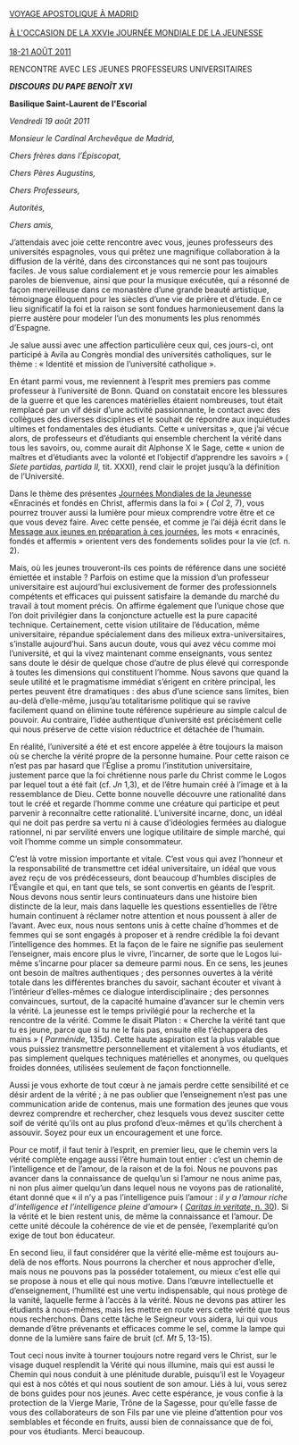 [VOYAGE APOSTOLIQUE À MADRID\
\
À L'OCCASION DE LA XXVIe JOURNÉE MONDIALE DE LA JEUNESSE\
\
18-21 AOÛT 2011](/content/benedict-xvi/fr/travels/2011/index_madrid.html)

RENCONTRE AVEC LES JEUNES PROFESSEURS UNIVERSITAIRES

***DISCOURS*** ***DU PAPE BENOÎT XVI***

**Basilique Saint-Laurent de l'Escorial**

*Vendredi 19 août 2011*

*Monsieur le Cardinal Archevêque de Madrid,*

*Chers frères dans l’Épiscopat,*

*Chers Pères Augustins,*

*Chers Professeurs,*

*Autorités,*

*Chers amis,*

J’attendais avec joie cette rencontre avec vous, jeunes professeurs des universités espagnoles, vous qui prêtez une magnifique collaboration à la diffusion de la vérité, dans des circonstances qui ne sont pas toujours faciles. Je vous salue cordialement et je vous remercie pour les aimables paroles de bienvenue, ainsi que pour la musique exécutée, qui a résonné de façon merveilleuse dans ce monastère d’une grande beauté artistique, témoignage éloquent pour les siècles d’une vie de prière et d’étude. En ce lieu significatif la foi et la raison se sont fondues harmonieusement dans la pierre austère pour modeler l’un des monuments les plus renommés d’Espagne.

Je salue aussi avec une affection particulière ceux qui, ces jours-ci, ont participé à Avila au Congrès mondial des universités catholiques, sur le thème : « Identité et mission de l’université catholique ».

En étant parmi vous, me reviennent à l’esprit mes premiers pas comme professeur à l’université de Bonn. Quand on constatait encore les blessures de la guerre et que les carences matérielles étaient nombreuses, tout était remplacé par un vif désir d’une activité passionnante, le contact avec des collègues des diverses disciplines et le souhait de répondre aux inquiétudes ultimes et fondamentales des étudiants. Cette « universitas », que j’ai vécue alors, de professeurs et d’étudiants qui ensemble cherchent la vérité dans tous les savoirs, ou, comme aurait dit Alphonse X le Sage, cette « union de maîtres et d’étudiants avec la volonté et l’objectif d’apprendre les savoirs » ( *Siete partidas, partida II,* tit. XXXI), rend clair le projet jusqu’à la définition de l’Université.

Dans le thème des présentes [Journées Mondiales de la Jeunesse](/content/benedict-xvi/fr/travels/2011/index_madrid.html) «Enracinés et fondés en Christ, affermis dans la foi » ( *Col* 2, 7), vous pourrez trouver aussi la lumière pour mieux comprendre votre être et ce que vous devez faire. Avec cette pensée, et comme je l’ai déjà écrit dans le [Message aux jeunes en préparation à ces journées](/content/benedict-xvi/fr/messages/youth/documents/hf_ben-xvi_mes_20100806_youth.html), les mots « enracinés, fondés et affermis » orientent vers des fondements solides pour la vie (cf. n. 2).

Mais, où les jeunes trouveront-ils ces points de référence dans une société émiettée et instable ? Parfois on estime que la mission d’un professeur universitaire est aujourd’hui exclusivement de former des professionnels compétents et efficaces qui puissent satisfaire la demande du marché du travail à tout moment précis. On affirme également que l’unique chose que l’on doit privilégier dans la conjoncture actuelle est la pure capacité technique. Certainement, cette vision utilitaire de l’éducation, même universitaire, répandue spécialement dans des milieux extra-universitaires, s’installe aujourd’hui. Sans aucun doute, vous qui avez vécu comme moi l’université, et qui la vivez maintenant comme enseignants, vous sentez sans doute le désir de quelque chose d’autre de plus élevé qui corresponde à toutes les dimensions qui constituent l’homme. Nous savons que quand la seule utilité et le pragmatisme immédiat s’érigent en critère principal, les pertes peuvent être dramatiques : des abus d’une science sans limites, bien au-delà d’elle-même, jusqu’au totalitarisme politique qui se ravive facilement quand on élimine toute référence supérieure au simple calcul de pouvoir. Au contraire, l’idée authentique d’université est précisément celle qui nous préserve de cette vision réductrice et détachée de l’humain.

En réalité, l’université a été et est encore appelée à être toujours la maison où se cherche la vérité propre de la personne humaine. Pour cette raison ce n’est pas par hasard que l’Église a promu l’institution universitaire, justement parce que la foi chrétienne nous parle du Christ comme le Logos par lequel tout a été fait (cf. *Jn* 1,3), et de l’être humain créé à l’image et à la ressemblance de Dieu. Cette bonne nouvelle découvre une rationalité dans tout le créé et regarde l’homme comme une créature qui participe et peut parvenir à reconnaître cette rationalité. L’université incarne, donc, un idéal qui ne doit pas perdre sa vertu ni à cause d’idéologies fermées au dialogue rationnel, ni par servilité envers une logique utilitaire de simple marché, qui voit l’homme comme un simple consommateur.

C’est là votre mission importante et vitale. C’est vous qui avez l’honneur et la responsabilité de transmettre cet idéal universitaire, un idéal que vous avez reçu de vos prédécesseurs, dont beaucoup d’humbles disciples de l’Évangile et qui, en tant que tels, se sont convertis en géants de l’esprit. Nous devons nous sentir leurs continuateurs dans une histoire bien distincte de la leur, mais dans laquelle les questions essentielles de l’être humain continuent à réclamer notre attention et nous poussent à aller de l’avant. Avec eux, nous nous sentons unis à cette chaîne d’hommes et de femmes qui se sont engagés à proposer et à rendre crédible la foi devant l’intelligence des hommes. Et la façon de le faire ne signifie pas seulement l’enseigner, mais encore plus le vivre, l’incarner, de sorte que le Logos lui-même s’incarne pour placer sa demeure parmi nous. En ce sens, les jeunes ont besoin de maîtres authentiques ; des personnes ouvertes à la vérité totale dans les différentes branches du savoir, sachant écouter et vivant à l’intérieur d’elles-mêmes ce dialogue interdisciplinaire ; des personnes convaincues, surtout, de la capacité humaine d’avancer sur le chemin vers la vérité. La jeunesse est le temps privilégié pour la recherche et la rencontre de la vérité. Comme le disait Platon : « Cherche la vérité tant que tu es jeune, parce que si tu ne le fais pas, ensuite elle t’échappera des mains » ( *Parménide*, 135d). Cette haute aspiration est la plus valable que vous puissiez transmettre personnellement et vitalement à vos étudiants, et pas simplement quelques techniques matérielles et anonymes, ou quelques froides données, utilisées seulement de façon fonctionnelle.

Aussi je vous exhorte de tout cœur à ne jamais perdre cette sensibilité et ce désir ardent de la vérité ; à ne pas oublier que l’enseignement n’est pas une communication aride de contenus, mais une formation des jeunes que vous devrez comprendre et rechercher, chez lesquels vous devez susciter cette soif de vérité qu’ils ont au plus profond d’eux-mêmes et qu’ils cherchent à assouvir. Soyez pour eux un encouragement et une force.

Pour ce motif, il faut tenir à l’esprit, en premier lieu, que le chemin vers la vérité complète engage aussi l’être humain tout entier : c’est un chemin de l’intelligence et de l’amour, de la raison et de la foi. Nous ne pouvons pas avancer dans la connaissance de quelqu’un si l’amour ne nous anime pas, ni non plus aimer quelqu’un dans lequel nous ne voyons pas de rationalité, étant donné que « il n’y a pas l’intelligence puis l’amour : *il y a l’amour riche d’intelligence et l’intelligence pleine d’amour*» ( [*Caritas in veritate,* n. 30](/content/benedict-xvi/fr/encyclicals/documents/hf_ben-xvi_enc_20090629_caritas-in-veritate.html#30.)). Si la vérité et le bien restent unis, de même la connaissance et l’amour. De cette unité découle la cohérence de vie et de pensée, l’exemplarité qu’on exige de tout bon éducateur.

En second lieu, il faut considérer que la vérité elle-même est toujours au-delà de nos efforts. Nous pourrons la chercher et nous approcher d’elle, mais nous ne pouvons pas la posséder totalement, ou mieux c’est elle qui se propose à nous et elle qui nous motive. Dans l’œuvre intellectuelle et d’enseignement, l’humilité est une vertu indispensable, qui nous protège de la vanité, laquelle ferme à l’accès à la vérité. Nous ne devons pas attirer les étudiants à nous-mêmes, mais les mettre en route vers cette vérité que tous nous recherchons. Dans cette tâche le Seigneur vous aidera, lui qui vous demande d’être prévenants et efficaces comme le sel, comme la lampe qui donne de la lumière sans faire de bruit (cf. *Mt* 5, 13-15).

Tout ceci nous invite à tourner toujours notre regard vers le Christ, sur le visage duquel resplendit la Vérité qui nous illumine, mais qui est aussi le Chemin qui nous conduit à une plénitude durable, puisqu’il est le Voyageur qui est à nos côtés et qui nous soutient de son amour. Liés à lui, vous serez de bons guides pour nos jeunes. Avec cette espérance, je vous confie à la protection de la Vierge Marie, Trône de la Sagesse, pour qu’elle fasse de vous des collaborateurs de son Fils par une vie pleine d’attention pour vos semblables et féconde en fruits, aussi bien de connaissance que de foi, pour vos étudiants. Merci beaucoup.